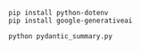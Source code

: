 ```
pip install python-dotenv
pip install google-generativeai
```

```
python pydantic_summary.py
```
